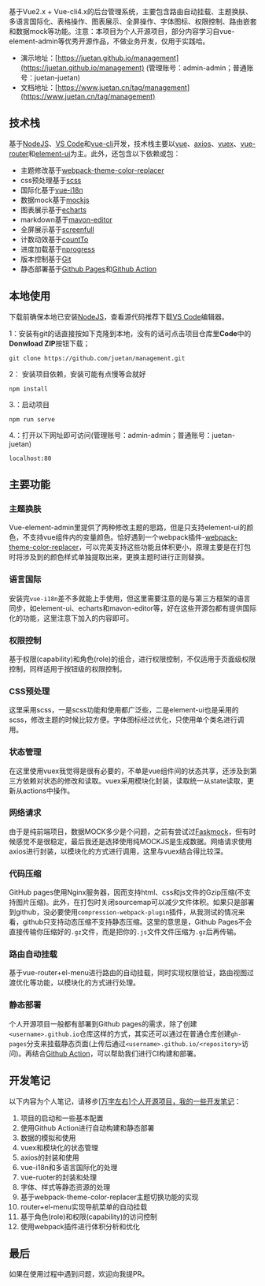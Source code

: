 基于Vue2.x + Vue-cli4.x的后台管理系统，主要包含路由自动挂载、主题换肤、多语言国际化、表格操作、图表展示、全屏操作、字体图标、权限控制、路由嵌套和数据mock等功能。注意：本项目为个人开源项目，部分内容学习自vue-element-admin等优秀开源作品，不做业务开发，仅用于实践哈。

- 演示地址：[https://juetan.github.io/management](https://juetan.github.io/management) (管理账号：admin-admin；普通账号：juetan-juetan)
- 文档地址：[https://www.juetan.cn/tag/management](https://www.juetan.cn/tag/management)

## 技术栈

基于[NodeJS](https://nodejs.org/)、[VS Code](https://code.visualstudio.com/)和[vue-cli](https://cli.vuejs.org)开发，技术栈主要以[vue](https://vuejs.org)、[axios](http://www.axios-js.com/)、[vuex](https://vuex.vuejs.org/)、[vue-router](https://router.vuejs.org/)和[element-ui](https://element.eleme.cn/)为主。此外，还包含以下依赖或包：

- 主题修改基于[webpack-theme-color-replacer](https://github.com/hzsrc/webpack-theme-color-replacer)
- css预处理基于[scss](https://sass-lang.com/)
- 国际化基于[vue-i18n](https://kazupon.github.io/vue-i18n/)
- 数据mock基于[mockjs](http://mockjs.com/)
- 图表展示基于[echarts](https://echarts.apache.org/zh/index.html)
- markdown基于[mavon-editor](https://github.com/hinesboy/mavonEditor)
- 全屏展示基于[screenfull](https://github.com/sindresorhus/screenfull.js/)
- 计数动效基于[countTo](https://github.com/PanJiaChen/vue-countTo)
- 进度加载基于[nprogress](https://github.com/rstacruz/nprogress)
- 版本控制基于[Git](https://git-scm.com/)
- 静态部署基于[Github Pages](https://pages.github.com/)和[Github Action](https://github.com/features/actions)

## 本地使用

下载前确保本地已安装[NodeJS](https://nodejs.org)，查看源代码推荐下载[VS Code](https://code.visualstudio.com/)编辑器。

1：安装有git的话直接按如下克隆到本地，没有的话可点击项目仓库里**Code**中的**Donwload ZIP**按钮下载；

```
git clone https://github.com/juetan/management.git
```

2： 安装项目依赖，安装可能有点慢等会就好

```
npm install
```

3.：启动项目

```
npm run serve
```

4.：打开以下网址即可访问(管理账号：admin-admin；普通账号：juetan-juetan)

```
localhost:80
```

## 主要功能

### 主题换肤

Vue-element-admin里提供了两种修改主题的思路，但是只支持element-ui的颜色，不支持vue组件内的变量颜色。恰好遇到一个webpack插件-[webpack-theme-color-replacer](https://www.npmjs.com/package/webpack-theme-color-replacer)，可以完美支持这些功能且体积更小，原理主要是在打包时将涉及到的颜色样式单独提取出来，更换主题时进行正则替换。

### 语言国际

安装完`vue-i18n`差不多就能上手使用，但这里需要注意的是与第三方框架的语言同步，如element-ui、echarts和mavon-editor等，好在这些开源包都有提供国际化的功能，这里注意下加入的内容即可。

### 权限控制

基于权限(capability)和角色(role)的组合，进行权限控制，不仅适用于页面级权限控制，同样适用于按钮级的权限控制。

### CSS预处理

这里采用scss，一是scss功能和使用都广泛些，二是element-ui也是采用的scss，修改主题的时候比较方便。字体图标经过优化，只使用单个类名进行调用。

### 状态管理

在这里使用vuex我觉得是很有必要的，不单是vue组件间的状态共享，还涉及到第三方依赖对状态的修改和读取。vuex采用模块化封装，读取统一从state读取，更新从actions中操作。

### 网络请求

由于是纯前端项目，数据MOCK多少是个问题，之前有尝试过[Faskmock](https://www.fastmock.site/)，但有时候感觉不是很稳定，最后我还是选择使用纯MOCKJS是生成数据。网络请求使用axios进行封装，以模块化的方式进行调用，这里与vuex结合得比较深。

### 代码压缩

GitHub pages使用Nginx服务器，因而支持html、css和js文件的Gzip压缩(不支持图片压缩)。此外，在打包时关闭sourcemap可以减少文件体积。如果只是部署到github，没必要使用`compression-webpack-plugin`插件，从我测试的情况来看，github只支持动态压缩不支持静态压缩。这里的意思是，Github Pages不会直接传输你压缩好的`.gz`文件，而是把你的`.js`文件文件压缩为`.gz`后再传输。

### 路由自动挂载

基于vue-router+el-menu进行路由的自动挂载，同时实现权限验证，路由视图过渡优化等功能，以模块化的方式进行处理。

### 静态部署

个人开源项目一般都有部署到Github pages的需求，除了创建`<username>.github.io`仓库这样的方式，其实还可以通过在普通仓库创建`gh-pages`分支来挂载静态页面(上传后通过`<username>.github.io/<repository>`访问)。再结合[Github Action](https://github.com/features/actions)，可以帮助我们进行CI构建和部署。

## 开发笔记

以下内容为个人笔记，请移步[[万字左右]个人开源项目，我的一些开发笔记](https://juejin.cn/post/6963205909430403085)：

1. 项目的启动和一些基本配置
2. 使用Github Action进行自动构建和静态部署
3. 数据的模拟和使用
4. vuex和模块化的状态管理
5. axios的封装和使用
6. vue-i18n和多语言国际化的处理
7. vue-ruoter的封装和处理
8. 字体、样式等静态资源的处理
9. 基于webpack-theme-color-replacer主题切换功能的实现
10. router+el-menu实现导航菜单的自动挂载
11. 基于角色(role)和权限(capability)的访问控制
12. 使用webpack插件进行体积分析和优化

## 最后

如果在使用过程中遇到问题，欢迎向我提PR。
